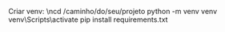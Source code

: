 Criar venv:
\ncd /caminho/do/seu/projeto
python -m venv venv
venv\Scripts\activate
pip install requirements.txt
